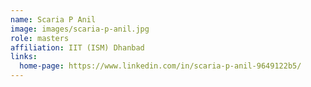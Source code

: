 ```yaml
---
name: Scaria P Anil
image: images/scaria-p-anil.jpg
role: masters
affiliation: IIT (ISM) Dhanbad
links:
  home-page: https://www.linkedin.com/in/scaria-p-anil-9649122b5/
---
```

